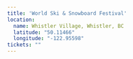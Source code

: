 ```yaml
---
title: 'World Ski & Snowboard Festival'
location:
  name: Whistler Village, Whistler, BC
  latitude: "50.11466"
  longitude: "-122.95598"
tickets: ""
---
```

